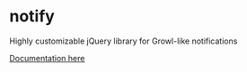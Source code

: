 notify
======

Highly customizable jQuery library for Growl-like notifications

[Documentation here](http://quasipickle.github.io/unotify/)
